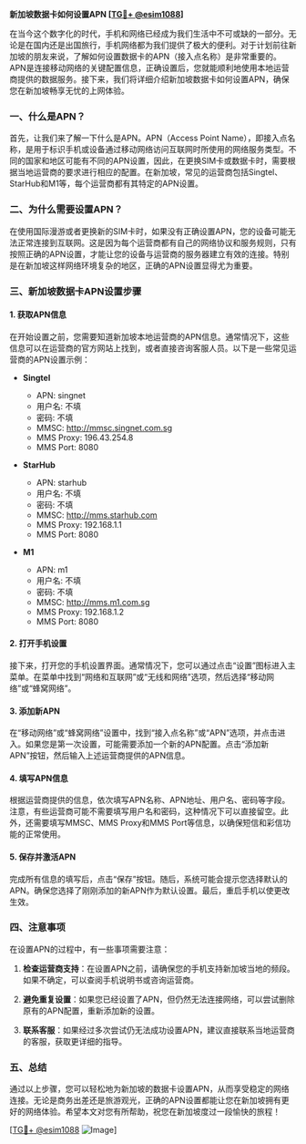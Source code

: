 **新加坡数据卡如何设置APN [[TG💪+ @esim1088](https://t.me/s/esim1088)]**

在当今这个数字化的时代，手机和网络已经成为我们生活中不可或缺的一部分。无论是在国内还是出国旅行，手机网络都为我们提供了极大的便利。对于计划前往新加坡的朋友来说，了解如何设置数据卡的APN（接入点名称）是非常重要的。APN是连接移动网络的关键配置信息，正确设置后，您就能顺利地使用本地运营商提供的数据服务。接下来，我们将详细介绍新加坡数据卡如何设置APN，确保您在新加坡畅享无忧的上网体验。

### 一、什么是APN？

首先，让我们来了解一下什么是APN。APN（Access Point Name），即接入点名称，是用于标识手机或设备通过移动网络访问互联网时所使用的网络服务类型。不同的国家和地区可能有不同的APN设置，因此，在更换SIM卡或数据卡时，需要根据当地运营商的要求进行相应的配置。在新加坡，常见的运营商包括Singtel、StarHub和M1等，每个运营商都有其特定的APN设置。

### 二、为什么需要设置APN？

在使用国际漫游或者更换新的SIM卡时，如果没有正确设置APN，您的设备可能无法正常连接到互联网。这是因为每个运营商都有自己的网络协议和服务规则，只有按照正确的APN设置，才能让您的设备与运营商的服务器建立有效的连接。特别是在新加坡这样网络环境复杂的地区，正确的APN设置显得尤为重要。

### 三、新加坡数据卡APN设置步骤

#### 1. 获取APN信息

在开始设置之前，您需要知道新加坡本地运营商的APN信息。通常情况下，这些信息可以在运营商的官方网站上找到，或者直接咨询客服人员。以下是一些常见运营商的APN设置示例：

- **Singtel**
  - APN: singnet
  - 用户名: 不填
  - 密码: 不填
  - MMSC: http://mmsc.singnet.com.sg
  - MMS Proxy: 196.43.254.8
  - MMS Port: 8080

- **StarHub**
  - APN: starhub
  - 用户名: 不填
  - 密码: 不填
  - MMSC: http://mms.starhub.com
  - MMS Proxy: 192.168.1.1
  - MMS Port: 8080

- **M1**
  - APN: m1
  - 用户名: 不填
  - 密码: 不填
  - MMSC: http://mms.m1.com.sg
  - MMS Proxy: 192.168.1.2
  - MMS Port: 8080

#### 2. 打开手机设置

接下来，打开您的手机设置界面。通常情况下，您可以通过点击“设置”图标进入主菜单。在菜单中找到“网络和互联网”或“无线和网络”选项，然后选择“移动网络”或“蜂窝网络”。

#### 3. 添加新APN

在“移动网络”或“蜂窝网络”设置中，找到“接入点名称”或“APN”选项，并点击进入。如果您是第一次设置，可能需要添加一个新的APN配置。点击“添加新APN”按钮，然后输入上述运营商提供的APN信息。

#### 4. 填写APN信息

根据运营商提供的信息，依次填写APN名称、APN地址、用户名、密码等字段。注意，有些运营商可能不需要填写用户名和密码，这种情况下可以直接留空。此外，还需要填写MMSC、MMS Proxy和MMS Port等信息，以确保短信和彩信功能的正常使用。

#### 5. 保存并激活APN

完成所有信息的填写后，点击“保存”按钮。随后，系统可能会提示您选择默认的APN。确保您选择了刚刚添加的新APN作为默认设置。最后，重启手机以使更改生效。

### 四、注意事项

在设置APN的过程中，有一些事项需要注意：

1. **检查运营商支持**：在设置APN之前，请确保您的手机支持新加坡当地的频段。如果不确定，可以查阅手机说明书或咨询运营商。
   
2. **避免重复设置**：如果您已经设置了APN，但仍然无法连接网络，可以尝试删除原有的APN配置，重新添加新的设置。

3. **联系客服**：如果经过多次尝试仍无法成功设置APN，建议直接联系当地运营商的客服，获取更详细的指导。

### 五、总结

通过以上步骤，您可以轻松地为新加坡的数据卡设置APN，从而享受稳定的网络连接。无论是商务出差还是旅游观光，正确的APN设置都能让您在新加坡拥有更好的网络体验。希望本文对您有所帮助，祝您在新加坡度过一段愉快的旅程！

[[TG💪+ @esim1088](https://t.me/s/esim1088) ![Image](https://i.postimg.cc/4NQfJmqS/Snipaste-2025-05-13-00-14-12.png)]